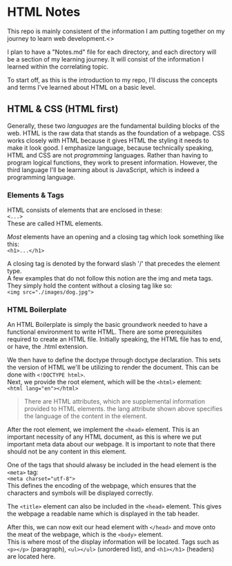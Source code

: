 # HTML Notes
This repo is mainly consistent of the information I am putting together on my journey to learn web development.<>

I plan to have a "Notes.md" file for each directory, and each directory will be a section of my learning journey. It will consist of the information I learned within the correlating topic. 

To start off, as this is the introduction to my repo, I'll discuss the concepts and terms I've learned about HTML on a basic level.

## HTML & CSS (HTML first)
Generally, these two *languages* are the fundamental building blocks of the web. HTML is the raw data that stands as the foundation of a webpage. CSS works closely with HTML because it gives HTML the styling it needs to make it look good. I emphasize language, because technically speaking, HTML and CSS are not *programming* languages. Rather than having to program logical functions, they work to present information. However, the third language I'll be learning about is JavaScript, which is indeed a programming language. 

### Elements & Tags
HTML consists of elements that are enclosed in these: <br>
`<...>` <br>
These are called HTML elements. 

*Most* elements have an opening and a closing tag which look something like this:<br>
`<h1>...</h1>`

A closing tag is denoted by the forward slash '/' that precedes the element type.<br>
A few examples that do not follow this notion are the img and meta tags. They simply hold the content without a closing tag like so:<br>
`<img src="./images/dog.jpg">`

### HTML Boilerplate
An HTML Boilerplate is simply the basic groundwork needed to have a functional environment to write HTML. There are some prerequisites required to create an HTML file. Initially speaking, the HTML file has to end, or have, the .html extension. 

We then have to define the doctype through doctype declaration. This sets the version of HTML we'll be utilizing to render the document. This can be done with `<!DOCTYPE html>`.<br>
Next, we provide the root element, which will be the `<html>` element: <br>
`<html lang="en"></html>`

> There are HTML attributes, which are supplemental information provided to HTML elements. the lang attribute shown above specifies the language of the content in the element.

After the root element, we implement the `<head>` element. This is an important necessity of any HTML document, as this is where we put important meta data about our webpage. It is important to note that there should not be any content in this element.

One of the tags that should alwasy be included in the head element is the `<meta>` tag: <br>
`<meta charset="utf-8">`<br>
This defines the encoding of the webpage, which ensures that the characters and symbols will be displayed correctly.

The `<title>` element can also be included in the `<head>` element. This gives the webpage a readable name which is displayed in the tab header.

After this, we can now exit our head element with `</head>` and move onto the meat of the webpage, which is the `<body>` element. <br>
This is where most of the display information will be located. Tags such as `<p></p>` (paragraph), `<ul></ul>` (unordered list), and `<h1></h1>` (headers) are located here.
